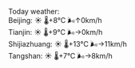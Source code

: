 Today weather:  
Beijing: ☀️ 🌡️+8°C 🌬️↑0km/h  
Tianjin: ☀️ 🌡️+9°C 🌬️→0km/h  
Shijiazhuang: ☀️ 🌡️+13°C 🌬️→11km/h  
Tangshan: ☀️ 🌡️+7°C 🌬️→8km/h  
